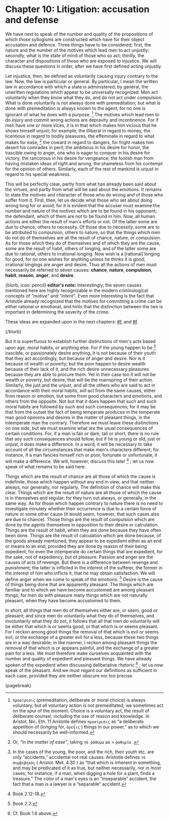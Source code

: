 # Chapter 10: Litigation: accusation and defense

We have next to speak of the number and quality of the propositions of which those syllogisms are constructed which have for their object accusation
and defence. Three things have to be considered; first, the nature and the number of the motives which lead men to act unjustly; secondly, what is
the state of mind of those who so act; thirdly, the character and dispositions of those who are exposed to injustice. We will discuss these
questions in order, after we have first defined acting unjustly.

Let injustice, then, be defined as voluntarily causing injury contrary to the law. Now, the law is particular or general. By particular, I mean the written law in accordance with which a state is administered; by
general, the unwritten regulations which appear to be universally recognized. Men act voluntarily when they know what they do, and do not act under
compulsion. What is done voluntarily is not always done with premeditation; but what is done with premeditation is always known to the agent, for no
one is ignorant of what he does with a purpose. [^^9_1] The motives which lead men to do injury and commit wrong actions are depravity and
incontinence. For if men have one or more vices, it is in that which makes him vicious that he shows himself unjust; for example, the illiberal in
regard to money, the licentious in regard to bodily pleasures, the effeminate in regard to what makes for ease, [^^9_2] the coward in regard to
dangers, for fright makes him desert his comrades in peril; the ambitious in his desire for honor, the irascible owing to anger, one who is eager
to conquer in his desire for victory, the rancorous in his desire for vengeance; the foolish man from having mistaken ideas of right and wrong, the
shameless from his contempt for the opinion of others. Similarly, each of the rest of mankind is unjust in regard to his special weakness.

This will be perfectly clear, partly from what has already been said about the virtues, and partly from what will be said about the emotions. It
remains to state the motives and character of those who do wrong and of those who suffer from it. First, then, let us decide what those who set
about doing wrong long for or avoid; for it is evident that the accuser must examine the number and nature of the motives which are to be found in
his opponent; the defendant, which of them are not to be found in him. Now, all human actions are either the result of man's efforts or not. Of the
latter some are due to chance, others to necessity. Of those due to necessity, some are to be attributed to compulsion, others to nature, so that
the things which men do not do of themselves are all the result of chance, nature, or compulsion. As for those which they do of themselves and of
which they are the cause, some are the result of habit, others of longing, and of the latter some are due to rational, others to irrational longing.
Now wish is a [rational] longing for good, for no one wishes for anything unless he thinks it is good; irrational longings are anger and desire.
Thus all the actions of men must necessarily be referred to seven causes: **chance**, **nature**, **compulsion**, **habit**, **reason**, **anger**, 
and **desire**.

{blurb, icon: pencil}
**editor's note:** Interestingly, the seven causes mentioned here are highly recognizable in the modern criminological concepts of *"motive"* and 
*"intent"*. Even more interesting is the fact that Aristotle already recognized that the motives for committing a crime can be either rational 
or emotional, and hints that the distinction between the two is important in determining the severity of the crime.

These ideas are expanded upon in the next chapters: [#f](#motive), and [#f](#intent).

{/blurb}

But it is superfluous to establish further distinctions of men's acts based upon age, moral habits, or anything else. For if the young happen to
be [^^9_3] irascible, or passionately desire anything, it is not because of their youth that they act accordingly, but because of anger and desire.
Nor is it because of wealth or poverty; but the poor happen to desire wealth because of their lack of it, and the rich desire unnecessary pleasures
because they are able to procure them. Yet in their case too it will not be wealth or poverty, but desire, that will be the mainspring of their
action. Similarly, the just and the unjust, and all the others who are said to act in accordance with their moral habits, will act from the same
causes, either from reason or emotion, but some from good characters and emotions, and others from the opposite. Not but that it does happen that
such and such moral habits are followed by such and such consequences; for it may be that from the outset the fact of being temperate produces in
the temperate man good opinions and desires in the matter of pleasant things, in the intemperate man the contrary. Therefore we must leave these
distinctions on one side, but we must examine what are the usual consequences of certain conditions. For, if a man is fair or dark, tall or short,
there is no rule that any such consequences should follow, but if he is young or old, just or unjust, it does make a difference. In a word, it will
be necessary to take account of all the circumstances that make men's characters different; for instance, if a man fancies himself rich or poor,
fortunate or unfortunate, it will make a difference. We will, however, discuss this later [^^9_4] ; let us now speak of what remains to be said
here.

Things which are the result of chance are all those of which the cause is indefinite, those which happen without any end in view, and that neither
always, nor generally, nor regularly. The definition of chance will make this clear. Things which are the result of nature are all those of which
the cause is in themselves and regular; for they turn out always, or generally, in the same way. As for those which happen contrary to nature there
is no need to investigate minutely whether their occurrence is due to a certain force of nature or some other cause (it would seem, however, that
such cases also are due to chance). Those things are the result of compulsion which are done by the agents themselves in opposition to their desire
or calculation. Things are the result of habit, when they are done because they have often been done. Things are the result of calculation which are
done because, of the goods already mentioned, they appear to be expedient either as an end or means to an end, provided they are done by reason of
their being expedient; for even the intemperate do certain things that are expedient, for the sake, not of expediency, but of pleasure. Passion and
anger are the causes of acts of revenge. But there is a difference between revenge and punishment; the latter is inflicted in the interest of the
sufferer, the former in the interest of him who inflicts it, that he may obtain satisfaction. We will define anger when we come to speak of the
emotions. [^^9_5] Desire is the cause of things being done that are apparently pleasant. The things which are familiar and to which we have become
accustomed are among pleasant things; for men do with pleasure many things which are not naturally pleasant, when they have become accustomed to
them.

In short, all things that men do of themselves either are, or seem, good or pleasant; and since men do voluntarily what they do of themselves, and involuntarily what they do not, it follows that all that men do voluntarily
will be either that which is or seems good, or that which is or seems pleasant. For I reckon among good things the removal of that which is evil or
seems evil, or the exchange of a greater evil for a less, because these two things are in a way desirable; in like manner, I reckon among pleasant
things the removal of that which is or appears painful, and the exchange of a greater pain for a less. We must therefore make ourselves acquainted
with the number and quality of expedient and pleasant things. We have already spoken of the expedient when discussing deliberative
rhetoric [^^9_6] ; let us now speak of the pleasant. And we must regard our definitions as sufficient in each case, provided they are neither
obscure nor too precise.

{pagebreak}

[^^9_1]: `προαίρεσις` (premeditation, deliberate or moral choice) is always voluntary, but all voluntary action is not premeditated; we sometimes act
on the spur of the moment. Choice is a voluntary act, the result of deliberate counsel, including the use of reason and knowledge. In Aristot. Nic.
Eth. 11 Aristotle defines `προαίρεσις` as “a deliberate appetition of (longing for, `ὄρεξις` ) things in our power,” as to which we should necessarily
be well-informed.

[^^9_2]: Or, *“in the matter of ease”*, taking `τὰ ῥάθυμα` as = `ῥαθυμία` .

[^^9_3]: In the cases of the young, the poor, and the rich, their youth etc. are only “accidents,” accidental not real causes. Aristotle defines `τὸ συμβεβηκός` ( Aristot. Met. 4.30 ) as “that which is inherent in
something, and may be predicated of it as true, but neither necessarily, nor in most cases; for instance, if a man, when digging a hole for a plant,
finds a treasure.” The color of a man's eyes is an “inseparable” accident, the fact that a man is a lawyer is a “separable” accident.

[^^9_4]: Book 2.12-18.

[^^9_5]: Book 2.2.

[^^9_6]: Cf. Book 1.6 above. 
